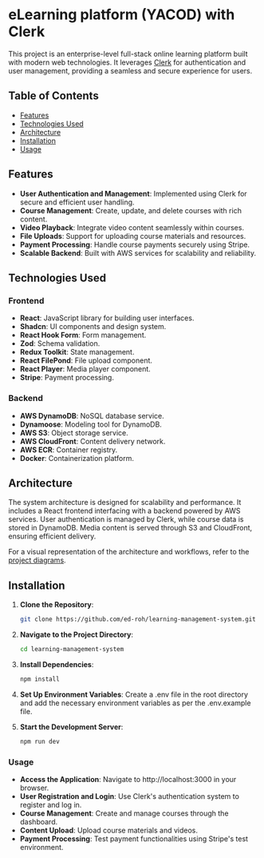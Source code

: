 # eLearning platform (YACOD) with Clerk

This project is an enterprise-level full-stack online learning platform built with modern web technologies. It leverages [Clerk](https://clerk.com) for authentication and user management, providing a seamless and secure experience for users.

## Table of Contents

- [Features](#features)
- [Technologies Used](#technologies-used)
- [Architecture](#architecture)
- [Installation](#installation)
- [Usage](#usage)

## Features

- **User Authentication and Management**: Implemented using Clerk for secure and efficient user handling.
- **Course Management**: Create, update, and delete courses with rich content.
- **Video Playback**: Integrate video content seamlessly within courses.
- **File Uploads**: Support for uploading course materials and resources.
- **Payment Processing**: Handle course payments securely using Stripe.
- **Scalable Backend**: Built with AWS services for scalability and reliability.

## Technologies Used

### Frontend

- **React**: JavaScript library for building user interfaces.
- **Shadcn**: UI components and design system.
- **React Hook Form**: Form management.
- **Zod**: Schema validation.
- **Redux Toolkit**: State management.
- **React FilePond**: File upload component.
- **React Player**: Media player component.
- **Stripe**: Payment processing.

### Backend

- **AWS DynamoDB**: NoSQL database service.
- **Dynamoose**: Modeling tool for DynamoDB.
- **AWS S3**: Object storage service.
- **AWS CloudFront**: Content delivery network.
- **AWS ECR**: Container registry.
- **Docker**: Containerization platform.

## Architecture

The system architecture is designed for scalability and performance. It includes a React frontend interfacing with a backend powered by AWS services. User authentication is managed by Clerk, while course data is stored in DynamoDB. Media content is served through S3 and CloudFront, ensuring efficient delivery.

For a visual representation of the architecture and workflows, refer to the [project diagrams](https://miro.com/app/board/uXjVLB-4pok=/).

## Installation

1. **Clone the Repository**:

   ```bash
   git clone https://github.com/ed-roh/learning-management-system.git

2. **Navigate to the Project Directory**:

   ```bash
   cd learning-management-system

3. **Install Dependencies**:

   ```bash
   npm install

3. **Set Up Environment Variables**:
Create a .env file in the root directory and add the necessary environment variables as per the .env.example file.

3. **Start the Development Server**:

   ```bash
   npm run dev

### Usage

- **Access the Application**: Navigate to http://localhost:3000 in your browser.
- **User Registration and Login**: Use Clerk's authentication system to register and log in.
- **Course Management**: Create and manage courses through the dashboard.
- **Content Upload**: Upload course materials and videos.
- **Payment Processing**: Test payment functionalities using Stripe's test environment.
